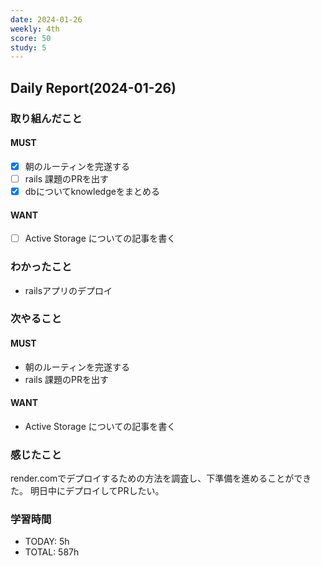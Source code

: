 ```yaml
---
date: 2024-01-26
weekly: 4th
score: 50
study: 5
---
```

## Daily Report(2024-01-26)
### 取り組んだこと
#### MUST
- [x] 朝のルーティンを完遂する
- [ ] rails 課題のPRを出す
- [x] dbについてknowledgeをまとめる
#### WANT
- [ ] Active Storage についての記事を書く
### わかったこと
- railsアプリのデプロイ
### 次やること
#### MUST
- 朝のルーティンを完遂する
- rails 課題のPRを出す
#### WANT
- Active Storage についての記事を書く
### 感じたこと
render.comでデプロイするための方法を調査し、下準備を進めることができた。
明日中にデプロイしてPRしたい。
### 学習時間
- TODAY: 5h
- TOTAL: 587h
